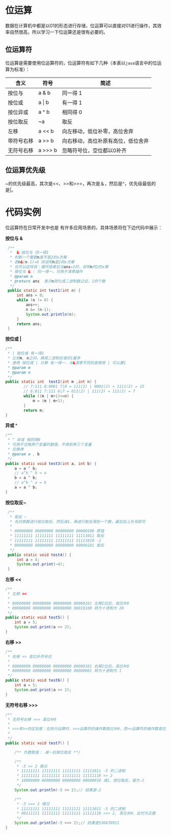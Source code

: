 # 位运算    
数据在计算机中都是以01的形态进行存储，位运算可以直接对01进行操作，其效率自然很高，所以学习一下位运算还是很有必要的。     

## 位运算符   
位运算是需要使用位运算符的，位运算符有如下几种（本表以`java`语言中的位运算为标准）：   

含义 | 符号| 简述
---|---|---
按位与	  | a & b | 同一得 1
按位或   | a &#124; b| 有一得 1
按位异或 | a ^ b| 相同得 0 
按位取反 |	~a| 取反
左移 |  a << b| 向左移动，低位补零，高位舍弃
带符号右移 | a >> b | 向右移动，高位补原有高位，低位舍弃
无符号右移 |	a >>> b| 忽略符号位，空位都以0补齐

## 位运算优先级

~的优先级最高，其次是<<、>>和>>>，再次是＆，然后是^，优先级最低的是|。 

# 代码实例   
位运算符在日常开发中也是 有许多应用场景的，具体场景将在下边代码中展示：    

**按位与 &**    
```Java
 /**
  *  & 按位与 同一得1
  * 判断一个整数n是不是2的x次幂
  * 若n&(n-1)=0 则说明n是2的x次幂
  * 也可以这样说：循环结束后当ans=1时，说明n时2的x幂
  * 按位与 & : 同一得一，可用于清零操作
  * @param n 
  * @return ans  表示n转化成二进制数之后，1的个数
  */
 public static int test1(int n) {
     int ans = 0;
     while (n != 0) {
         ans++;
         n &= (n-1);
         System.out.println(n);
     }
     return ans;
 }

```  

**按位或 |**   
```Java
/**
 * | 按位或 有一得1
 * 比较m, n之间，换成二进制后谁的1最多
 * 使用 按位或 | 计算 有一得一，与&清零不同的是使用 | 可以置1
 * @param m
 * @param n
 */
public static int  test2(int m ,int n) {
        // 7:111 8:0001 7|8 = 111(2) | 0001(2) = 1111(2) = 15
        // 6:011 7:111 6|7 = 011(2) | 111(2) = 111(2) = 7
        while ((m | m+1)<=n) {
            m = (m | m+1);
        }
        return m;
}
``` 

**异或 ^** 
```Java
/**
 * ^ 异或 相同得0
 * 可用于交换两个变量的数值，不用到带三个变量
 * 交换律
 * @param a , b
 */
public static void test3(int a, int b) {
    a = a ^ b;
    // a^b ^ b = a
    b = a ^ b;
    // a^b ^ a = b
    a = a ^ b;
}
```

**按位取反~**

```Java
 /**
  * 取反 ~
  * 先对原数进行按位取反，然后减1，再进行取反得到一个数，最后加上负号即可
  *
  * 00000000 00000000 00000000 00000100 原值
  * 11111111 11111111 11111111 11111011 取反
  * 11111111 11111111 11111111 11111010 -1
  * 00000000 00000000 00000000 00000101 取反
  */
 public static void test4() {
     int a = 4;
     System.out.print(~4);
 }
```

**左移 <<**

```Java
/**
 * 左移 <<
 * 
 * 00000000 00000000 00000000 00000101 左移2位后，低位补0
 * 00000000 00000000 00000000 00010100 转为十进制为 20
 */
public static void test5() {
    int a = 5;
    System.out.print(a << 2);
}
```

**右移 >>**

```Java
/**
 * 右移 >> 高位补符号位 
 * 
 * 00000000 00000000 00000000 00000101 右移2位后，高位补0
 * 00000000 00000000 00000000 00000001 转为十进制为 1
 */
public static void test6() {
    int a = 5;
    System.out.print(a >> 2);
}
```

**无符号右移 >>>**

```Java
/**
 * 无符号右移 >>> 高位补0
 * 
 * >>>和>>的区别是：在执行运算时，>>>运算符的操作数高位补0，而>>运算符的操作数高位移入原来高位的值。 
 * 
 */
public static void test7() {

    /** 负数取值： 减一后按位取反 **/

    /**
     * -5 >> 2 情况
     * 11111111 11111111 11111111 11111011 -5 的二进制
     * 11111111 11111111 11111111 11111110 >> 2
     * 10000000 00000000 00000000 00000010 减1，按位取反，值为-2
     */
    System.out.println(-5 >> 2);// 结果是-2

    /**
     * -5 >>> 2 情况
     * 11111111 11111111 11111111 11111011 -5 的二进制
     * 00111111 11111111 11111111 11111110 >>> 2, 高位补0，此时为正数
     */
    System.out.println(-5 >>> 2);// 结果是536870911
}
```


